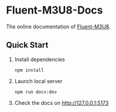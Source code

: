 # Fluent-M3U8-Docs
The online documentation of [Fluent-M3U8](https://github.com/zhiyiYo/Fluent-M3U8).

## Quick Start
1. Install dependencies
   ```shell
   npm install
   ```

2. Launch local server
   ```shell
   npm run docs:dev
   ```

3. Check the docs on http://127.0.0.1:5173


```
